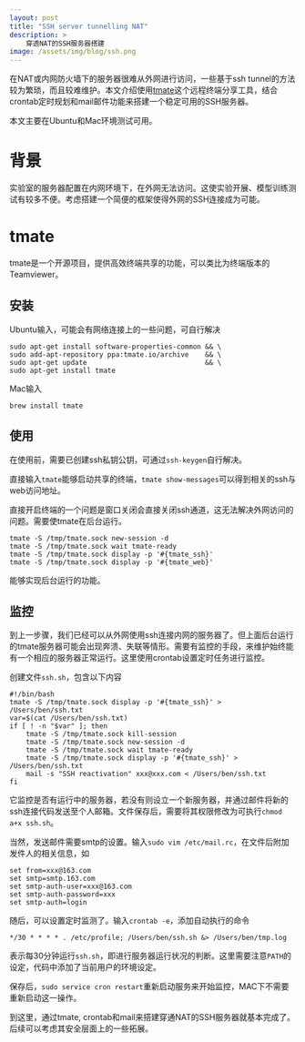 ```yaml
---
layout: post
title: "SSH server tunnelling NAT"
description: >
    穿透NAT的SSH服务器搭建
image: /assets/img/blog/ssh.png
---
```

在NAT或内网防火墙下的服务器很难从外网进行访问，一些基于ssh tunnel的方法较为繁琐，而且较难维护。本文介绍使用[tmate](https://tmate.io/)这个远程终端分享工具，结合crontab定时规划和mail邮件功能来搭建一个稳定可用的SSH服务器。

本文主要在Ubuntu和Mac环境测试可用。

# 背景
实验室的服务器配置在内网环境下，在外网无法访问。这使实验开展、模型训练测试有较多不便。考虑搭建一个简便的框架使得外网的SSH连接成为可能。

# tmate
tmate是一个开源项目，提供高效终端共享的功能，可以类比为终端版本的Teamviewer。

## 安装
Ubuntu输入，可能会有网络连接上的一些问题，可自行解决
```
sudo apt-get install software-properties-common && \
sudo add-apt-repository ppa:tmate.io/archive    && \
sudo apt-get update                             && \
sudo apt-get install tmate
```
Mac输入
```
brew install tmate
```

## 使用
在使用前，需要已创建ssh私钥公钥，可通过`ssh-keygen`自行解决。

直接输入`tmate`能够启动共享的终端，`tmate show-messages`可以得到相关的ssh与web访问地址。

直接开启终端的一个问题是窗口关闭会直接关闭ssh通道，这无法解决外网访问的问题。需要使tmate在后台运行。
```
tmate -S /tmp/tmate.sock new-session -d
tmate -S /tmp/tmate.sock wait tmate-ready
tmate -S /tmp/tmate.sock display -p '#{tmate_ssh}'
tmate -S /tmp/tmate.sock display -p '#{tmate_web}'
```
能够实现后台运行的功能。

## 监控
到上一步骤，我们已经可以从外网使用ssh连接内网的服务器了。但上面后台运行的tmate服务器可能会出现奔溃、失联等情形。需要有监控的手段，来维护始终能有一个相应的服务器正常运行。这里使用crontab设置定时任务进行监控。

创建文件`ssh.sh`，包含以下内容
```
#!/bin/bash
tmate -S /tmp/tmate.sock display -p '#{tmate_ssh}' > /Users/ben/ssh.txt 
var=$(cat /Users/ben/ssh.txt)
if [ ! -n "$var" ]; then
    tmate -S /tmp/tmate.sock kill-session
    tmate -S /tmp/tmate.sock new-session -d              
    tmate -S /tmp/tmate.sock wait tmate-ready            
    tmate -S /tmp/tmate.sock display -p '#{tmate_ssh}' > /Users/ben/ssh.txt  
    mail -s "SSH reactivation" xxx@xxx.com < /Users/ben/ssh.txt
fi
```
它监控是否有运行中的服务器，若没有则设立一个新服务器，并通过邮件将新的ssh连接代码发送至个人邮箱。文件保存后，需要将其权限修改为可执行`chmod a+x ssh.sh`。

当然，发送邮件需要smtp的设置。输入`sudo vim /etc/mail.rc`，在文件后附加发件人的相关信息，如
```
set from=xxx@163.com
set smtp=smtp.163.com
set smtp-auth-user=xxx@163.com
set smtp-auth-password=xxx
set smtp-auth=login
```

随后，可以设置定时监测了。输入`crontab -e`，添加自动执行的命令
```
*/30 * * * * . /etc/profile; /Users/ben/ssh.sh &> /Users/ben/tmp.log
```
表示每30分钟运行`ssh.sh`，即进行服务器运行状况的判断。这里需要注意`PATH`的设定，代码中添加了当前用户的环境设定。

保存后，`sudo service cron restart`重新启动服务来开始监控，MAC下不需要重新启动这一操作。

到这里，通过tmate, crontab和mail来搭建穿通NAT的SSH服务器就基本完成了。后续可以考虑其安全层面上的一些拓展。
